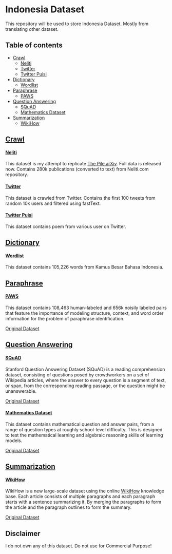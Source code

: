 # Indonesia Dataset

This repository will be used to store Indonesia Dataset. Mostly from translating other dataset.

## Table of contents
  * [Crawl](#crawl)
    * [Neliti](#neliti)
    * [Twitter](#twitter)
    * [Twitter Puisi](#twitter-puisi)
  * [Dictionary](#dictionary)
    * [Wordlist](#wordlist)
  * [Paraphrase](#paraphrase)
    * [PAWS](#paws)
  * [Question Answering](#question-answering)
    * [SQuAD](#SQuAD)
    * [Mathematics Dataset](#mathematics_dataset)
  * [Summarization](#summarization)
    * [WikiHow](#WikiHow)

## [Crawl](crawl)

#### [Neliti](crawl/neliti)

This dataset is my attempt to replicate [The Pile arXiv](https://arxiv.org/abs/2101.00027). Full data is released now. Contains 280k publications (converted to text) from Neliti.com repository.

#### [Twitter](crawl/twitter)

This dataset is crawled from Twitter. Contains the first 100 tweets from random 10k users and filtered using fastText.

#### [Twitter Puisi](crawl/twitter-puisi)

This dataset contains poem from various user on Twitter. 

## [Dictionary](dictionary)

#### [Wordlist](dictionary/wordlist)

This dataset contains 105,226 words from Kamus Besar Bahasa Indonesia.

## [Paraphrase](paraphrase)

#### [PAWS](paraphrase/PAWS)

This dataset contains 108,463 human-labeled and 656k noisily labeled pairs that feature the importance of modeling structure, context, and word order information for the problem of paraphrase identification.

[Original Dataset](https://github.com/google-research-datasets/paws)

## [Question Answering](question-answering)

#### [SQuAD](question-answering/SQuAD)

Stanford Question Answering Dataset (SQuAD) is a reading comprehension dataset, consisting of questions posed by crowdworkers on a set of Wikipedia articles, where the answer to every question is a segment of text, or span, from the corresponding reading passage, or the question might be unanswerable.

[Original Dataset](https://rajpurkar.github.io/SQuAD-explorer/)

#### [Mathematics Dataset](question-answering/mathematics_dataset)

This dataset contains mathematical question and answer pairs, from a range of question types at roughly school-level difficulty. This is designed to test the mathematical learning and algebraic reasoning skills of learning models.

[Original Dataset](https://github.com/deepmind/mathematics_dataset)

## [Summarization](summarization)

#### [WikiHow](summarization/WikiHow)

WikiHow is a new large-scale dataset using the online [WikiHow](http://www.wikihow.com/) knowledge base. Each article consists of multiple paragraphs and each paragraph starts with a sentence summarizing it. By merging the paragraphs to form the article and the paragraph outlines to form the summary.

[Original Dataset](https://github.com/mahnazkoupaee/WikiHow-Dataset)

## Disclaimer

I do not own any of this dataset. Do not use for Commercial Purpose!
